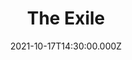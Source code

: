 ---
title: "The Exile"
image: https://i.imgur.com/xWmtVe2.png
date: 2021-10-17T14:30:00.000Z
video:
  type: vimeo
  id: 635556896
speaker:
    name: "Bart Wilkins"
    permalink: "bart-wilkins"
series: "babylon"
---